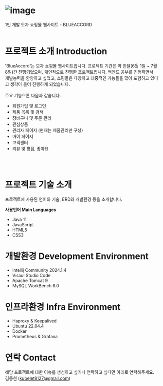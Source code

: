 # ![image](https://github.com/user-attachments/assets/e9f55d48-316b-45d7-83bd-75f88784989d)
1인 개발 모자 쇼핑몰 웹사이트 - BLUEACCORD
<br/><br/>

# 프로젝트 소개 Introduction
'BlueAccord'는 모자 쇼핑몰 웹사이트입니다. 프로젝트 기간은 약 한달(6월 1일 ~ 7월 8일)간 진행되었으며, 개인적으로 진행한 프로젝트입니다.
백엔드 공부를 진행하면서 개발능력을 함양하고 싶었고, 쇼핑몰은 다양하고 대중적인 기능들을 많이 포함하고 있다고 생각이 들어 진행하게 되었습니다.
<br/><br/>
주요 기능으론 다음과 같습니다.
* 회원가입 및 로그인
* 제품 목록 및 검색
* 장바구니 및 주문 관리
* 관심상품
* 관리자 페이지 (현재는 제품관리만 구성)
* 마이 페이지
* 고객센터
* 리뷰 및 평점, 좋아요

<br/><br/>
# 프로젝트 기술 소개
프로젝트에 사용된 언어와 기술, ERD와 개발환경 등을 소개합니다.

**사용언어 Main Languages**
* Java 11
* JavaScript
* HTML5
* CSS3

# 개발환경 Development Environment
* Intellij Community 2024.1.4
* Visaul Studio Code
* Apache Tomcat 9
* MySQL WorkBench 8.0

# 인프라환경 Infra Environment
* Haproxy & Keepalived
* Ubuntu 22.04.4
* Docker
* Prometheus & Grafana

# 연락 Contact
해당 프로젝트에 대한 이슈를 생성하고 싶거나 연락하고 싶다면 아래로 연락해주세요.
김동현 (kubelet8127@gmail.com)
